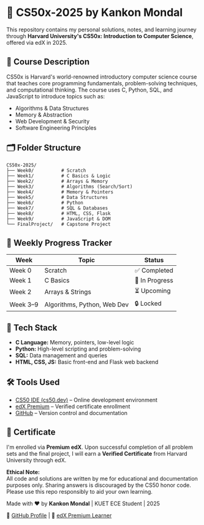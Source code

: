 <!DOCTYPE html>
<html lang="en">
<head>
  <meta charset="UTF-8" />
  <meta name="viewport" content="width=device-width, initial-scale=1.0"/>
</head>
<body>

  <h1>📘 CS50x-2025 by Kankon Mondal</h1>
  <p>This repository contains my personal solutions, notes, and learning journey through <strong>Harvard University's CS50x: Introduction to Computer Science</strong>, offered via edX in 2025.</p>

  <div class="section">
    <h2>📖 Course Description</h2>
    <p>
      CS50x is Harvard's world-renowned introductory computer science course that teaches core programming fundamentals, problem-solving techniques, and computational thinking. 
      The course uses C, Python, SQL, and JavaScript to introduce topics such as:
    </p>
    <ul>
      <li>Algorithms & Data Structures</li>
      <li>Memory & Abstraction</li>
      <li>Web Development & Security</li>
      <li>Software Engineering Principles</li>
    </ul>
  </div>

  <div class="section">
    <h2>🗂️ Folder Structure</h2>
    <pre><code>CS50x-2025/
├── Week0/          # Scratch
├── Week1/          # C Basics & Logic
├── Week2/          # Arrays & Memory
├── Week3/          # Algorithms (Search/Sort)
├── Week4/          # Memory & Pointers
├── Week5/          # Data Structures
├── Week6/          # Python
├── Week7/          # SQL & Databases
├── Week8/          # HTML, CSS, Flask
├── Week9/          # JavaScript & DOM
└── FinalProject/   # Capstone Project
</code></pre>
  </div>

  <div class="section">
    <h2>📅 Weekly Progress Tracker</h2>
    <table>
      <thead>
        <tr>
          <th>Week</th>
          <th>Topic</th>
          <th>Status</th>
        </tr>
      </thead>
      <tbody>
        <tr><td>Week 0</td><td>Scratch</td><td>✅ Completed</td></tr>
        <tr><td>Week 1</td><td>C Basics</td><td>🔄 In Progress</td></tr>
        <tr><td>Week 2</td><td>Arrays & Strings</td><td>⏳ Upcoming</td></tr>
        <tr><td>Week 3–9</td><td>Algorithms, Python, Web Dev</td><td>🔒 Locked</td></tr>
      </tbody>
    </table>
  </div>

  <div class="section">
    <h2>🧰 Tech Stack</h2>
    <ul>
      <li><strong>C Language:</strong> Memory, pointers, low-level logic</li>
      <li><strong>Python:</strong> High-level scripting and problem-solving</li>
      <li><strong>SQL:</strong> Data management and queries</li>
      <li><strong>HTML, CSS, JS:</strong> Basic front-end and Flask web backend</li>
    </ul>
  </div>

  <div class="section">
    <h2>🛠️ Tools Used</h2>
    <ul>
      <li><a href="https://cs50.dev" target="_blank">CS50 IDE (cs50.dev)</a> – Online development environment</li>
      <li><a href="https://edx.org" target="_blank">edX Premium</a> – Verified certificate enrollment</li>
      <li><a href="https://github.com" target="_blank">GitHub</a> – Version control and documentation</li>
    </ul>
  </div>

  <div class="section">
    <h2>📜 Certificate</h2>
    <p>
      I'm enrolled via <strong>Premium edX</strong>. Upon successful completion of all problem sets and the final project, I will earn a <strong>Verified Certificate</strong> from Harvard University through edX.
    </p>
  </div>

  <div class="note">
    <strong>Ethical Note:</strong><br/>
    All code and solutions are written by me for educational and documentation purposes only. Sharing answers is discouraged by the CS50 honor code. Please use this repo responsibly to aid your own learning.
  </div>

  <footer>
    <p>Made with ❤️ by <strong>Kankon Mondal</strong> | KUET ECE Student | 2025</p>
    <p>🔗 <a href="https://github.com/KankonNil007">GitHub Profile</a> | 💼 <a href="https://edx.org">edX Premium Learner</a></p>
  </footer>

</body>
</html>
